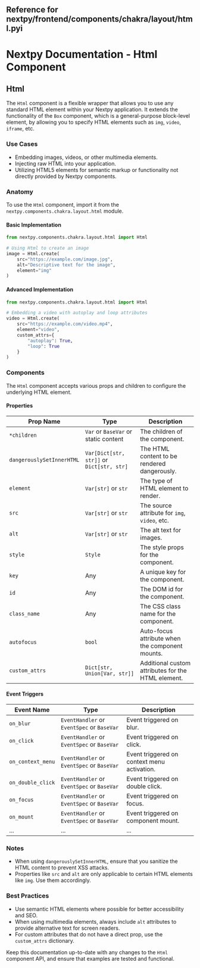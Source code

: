 ##  Reference for nextpy/frontend/components/chakra/layout/html.pyi

# Nextpy Documentation - Html Component

## Html

The `Html` component is a flexible wrapper that allows you to use any standard HTML element within your Nextpy application. It extends the functionality of the `Box` component, which is a general-purpose block-level element, by allowing you to specify HTML elements such as `img`, `video`, `iframe`, etc.

### Use Cases

- Embedding images, videos, or other multimedia elements.
- Injecting raw HTML into your application.
- Utilizing HTML5 elements for semantic markup or functionality not directly provided by Nextpy components.

### Anatomy

To use the `Html` component, import it from the `nextpy.components.chakra.layout.html` module.

#### Basic Implementation

```python
from nextpy.components.chakra.layout.html import Html

# Using Html to create an image
image = Html.create(
    src="https://example.com/image.jpg",
    alt="Descriptive text for the image",
    element="img"
)
```

#### Advanced Implementation

```python
from nextpy.components.chakra.layout.html import Html

# Embedding a video with autoplay and loop attributes
video = Html.create(
    src="https://example.com/video.mp4",
    element="video",
    custom_attrs={
        "autoplay": True,
        "loop": True
    }
)
```

### Components

The `Html` component accepts various props and children to configure the underlying HTML element.

#### Properties

| Prop Name                 | Type                                          | Description                                             |
|---------------------------|-----------------------------------------------|---------------------------------------------------------|
| `*children`               | `Var` or `BaseVar` or static content          | The children of the component.                          |
| `dangerouslySetInnerHTML` | `Var[Dict[str, str]]` or `Dict[str, str]`     | The HTML content to be rendered dangerously.            |
| `element`                 | `Var[str]` or `str`                           | The type of HTML element to render.                     |
| `src`                     | `Var[str]` or `str`                           | The source attribute for `img`, `video`, etc.           |
| `alt`                     | `Var[str]` or `str`                           | The alt text for images.                                |
| `style`                   | `Style`                                       | The style props for the component.                      |
| `key`                     | Any                                           | A unique key for the component.                         |
| `id`                      | Any                                           | The DOM id for the component.                           |
| `class_name`              | Any                                           | The CSS class name for the component.                   |
| `autofocus`               | `bool`                                        | Auto-focus attribute when the component mounts.         |
| `custom_attrs`            | `Dict[str, Union[Var, str]]`                  | Additional custom attributes for the HTML element.      |

#### Event Triggers

| Event Name         | Type                                                    | Description                                |
|--------------------|---------------------------------------------------------|--------------------------------------------|
| `on_blur`          | `EventHandler` or `EventSpec` or `BaseVar`              | Event triggered on blur.                   |
| `on_click`         | `EventHandler` or `EventSpec` or `BaseVar`              | Event triggered on click.                  |
| `on_context_menu`  | `EventHandler` or `EventSpec` or `BaseVar`              | Event triggered on context menu activation.|
| `on_double_click`  | `EventHandler` or `EventSpec` or `BaseVar`              | Event triggered on double click.           |
| `on_focus`         | `EventHandler` or `EventSpec` or `BaseVar`              | Event triggered on focus.                  |
| `on_mount`         | `EventHandler` or `EventSpec` or `BaseVar`              | Event triggered on component mount.        |
| ...                | ...                                                     | ...                                        |

### Notes

- When using `dangerouslySetInnerHTML`, ensure that you sanitize the HTML content to prevent XSS attacks.
- Properties like `src` and `alt` are only applicable to certain HTML elements like `img`. Use them accordingly.

### Best Practices

- Use semantic HTML elements where possible for better accessibility and SEO.
- When using multimedia elements, always include `alt` attributes to provide alternative text for screen readers.
- For custom attributes that do not have a direct prop, use the `custom_attrs` dictionary.

Keep this documentation up-to-date with any changes to the `Html` component API, and ensure that examples are tested and functional.